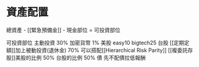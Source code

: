 # 資產配置
總資產 - [[緊急預備金]] - 現金部位 = 可投資部位

可投資部位
	主動投資 30%
		加密貨幣 1%
		美股
			easy10
			bigtech25
		台股
	[[定期定額]]加上被動投資(退休金) 70%
		可以搭配[[Hierarchical Risk Parity]]
		[[複委託存股]]美股的比例 50%
		台股的比例 50%
	債
		先不配債拉低報酬